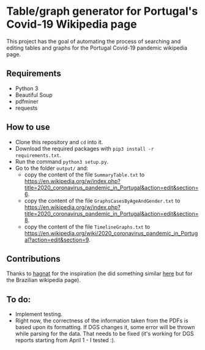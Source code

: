 # Table/graph generator for Portugal's Covid-19 Wikipedia page
This project has the goal of automating the process of searching and editing tables and graphs for the Portugal Covid-19 pandemic wikipedia page.

## Requirements
- Python 3
- Beautiful Soup
- pdfminer
- requests

## How to use
- Clone this repository and `cd` into it.
- Download the required packages with `pip3 install -r requirements.txt`.
- Run the command `python3 setup.py`.
- Go to the folder `output/` and:
    - copy the content of the file `SummaryTable.txt` to https://en.wikipedia.org/w/index.php?title=2020_coronavirus_pandemic_in_Portugal&action=edit&section=6.
    - copy the content of the file `GraphsCasesByAgeAndGender.txt` to https://en.wikipedia.org/w/index.php?title=2020_coronavirus_pandemic_in_Portugal&action=edit&section=8.
    - copy the content of the file `TimelineGraphs.txt` to https://en.wikipedia.org/wiki/2020_coronavirus_pandemic_in_Portugal?action=edit&section=9.

## Contributions
Thanks to [hagnat](https://github.com/hagnat/) for the inspiration (he did something similar [here](https://github.com/hagnat/covid) but for the Brazilian wikipedia page).

## To do:
- Implement testing.
- Right now, the correctness of the information taken from the PDFs is based upon its formatting. If DGS changes it, some error will be thrown while parsing for the data. That needs to be fixed (it's working for DGS reports starting from April 1 - I tested :).